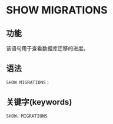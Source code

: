 # SHOW MIGRATIONS

## 功能

该语句用于查看数据库迁移的进度。

## 语法

```sql
SHOW MIGRATIONS；
```

## 关键字(keywords)

```sql
SHOW，MIGRATIONS
```
